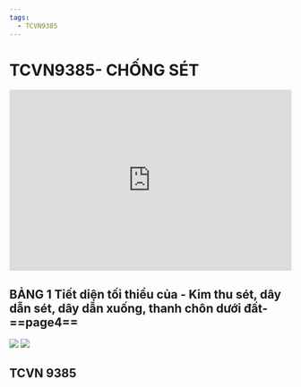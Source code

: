 ```yaml
---
tags:
  - TCVN9385
---
```


# TCVN9385- CHỐNG SÉT 
<div style="position:relative;padding-top:max(60%,324px);width:100%;height:0;"><iframe style="position:absolute;border:none;width:100%;height:100%;left:0;top:0;" src="https://online.fliphtml5.com/ntjwsz/znrg/"  seamless="seamless" scrolling="no" frameborder="0" allowtransparency="true" allowfullscreen="true" ></iframe></div>

## BẢNG 1 Tiết diện tối thiểu của - Kim thu sét, dây dẫn sét, dây dẫn xuống, thanh chôn dưới đất- ==page4==

![](https://res.cloudinary.com/dcqf82eor/image/upload/f_auto/v1747800372/jezaahmk9krr2uyeihbs.png)
![](https://res.cloudinary.com/dcqf82eor/image/upload/f_auto/v1747800398/pksrv14j9f0vgjd10kyw.png)
## TCVN 9385